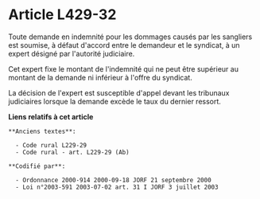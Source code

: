 # Article L429-32

Toute demande en indemnité pour les dommages causés par les sangliers est soumise, à défaut d'accord entre le demandeur et le
syndicat, à un expert désigné par l'autorité judiciaire.

Cet expert fixe le montant de l'indemnité qui ne peut être supérieur au montant de la demande ni inférieur à l'offre du
syndicat.

La décision de l'expert est susceptible d'appel devant les tribunaux judiciaires lorsque la demande excède le taux du dernier
ressort.

**Liens relatifs à cet article**

	**Anciens textes**:

	  - Code rural L229-29
	  - Code rural - art. L229-29 (Ab)

	**Codifié par**:

	  - Ordonnance 2000-914 2000-09-18 JORF 21 septembre 2000
	  - Loi n°2003-591 2003-07-02 art. 31 I JORF 3 juillet 2003
